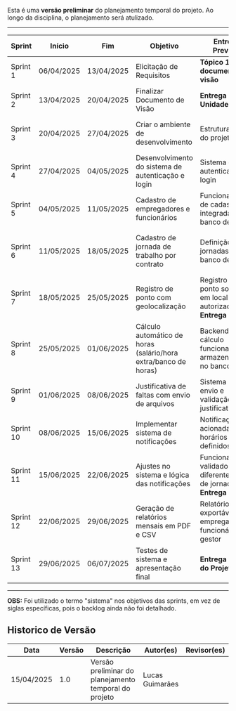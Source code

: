 Esta é uma **versão preliminar** do planejamento temporal do projeto. Ao longo da disciplina, o planejamento será atulizado.



---

| Sprint     | Início     | Fim        | Objetivo                                                                 | Entrega Prevista                                           | Validação com o Cliente                               |
|------------|------------|------------|--------------------------------------------------------------------------|------------------------------------------------------------|--------------------------------------------------------|
| Sprint 1   | 06/04/2025 | 13/04/2025 | Elicitação de Requisitos                                                 | **Tópico 1 e 2 do documento de visão**                     | Confirmação dos requisitos                             |
| Sprint 2   | 13/04/2025 | 20/04/2025 | Finalizar Documento de Visão                                             | **Entrega Unidade 1**                                      | Apresentação do documento                              |
| Sprint 3   | 20/04/2025 | 27/04/2025 | Criar o ambiente de desenvolvimento                                      | Estrutura inicial do projeto                               | Confirmação dos requisitos para começar a desenvolver         |
| Sprint 4   | 27/04/2025 | 04/05/2025 | Desenvolvimento do sistema de autenticação e login                      | Sistema de autenticação de login                           | Apresentação do sistema de autenticação e login        |
| Sprint 5   | 04/05/2025 | 11/05/2025 | Cadastro de empregadores e funcionários                                     | Funcionalidade de cadastro integrada ao banco de dados     | Demonstração do cadastro funcionando                   |
| Sprint 6   | 11/05/2025 | 18/05/2025 | Cadastro de jornada de trabalho por contrato                            | Definição de jornadas fixas e banco de horas               | Validação da jornada configurada por funcionário                    |
| Sprint 7   | 18/05/2025 | 25/05/2025 | Registro de ponto com geolocalização                                    | Registro de ponto somente em local autorizado  <br> **Entrega 2**            | Validação com testes de localização                    |
| Sprint 8   | 25/05/2025 | 01/06/2025 | Cálculo automático de horas (salário/hora extra/banco de horas)         | Backend com cálculo funcional e armazenamento no banco     | Confirmação e validação do cálculo realizado              |
| Sprint 9   | 01/06/2025 | 08/06/2025 | Justificativa de faltas com envio de arquivos                           | Sistema para envio e validação de justificativas        | Apresentação do fluxo de justificativas                |
| Sprint 10  | 08/06/2025 | 15/06/2025 | Implementar sistema de notificações                                | Notificação acionada nos horários definidos            | Teste das notificações com jornadas distintas          |
| Sprint 11  | 15/06/2025 | 22/06/2025 | Ajustes no sistema e lógica das notificações     | Funcionamento validado com diferentes tipos de jornada  <br> **Entrega 3**   | Demonstração em tempo real do sistema até o momento      |
| Sprint 12  | 22/06/2025 | 29/06/2025 | Geração de relatórios mensais em PDF e CSV   | Relatório exportável por empregador, funcionário e gestor   | Validação do formato do relatório            |
| Sprint 13  | 29/06/2025 | 06/07/2025 | Testes de sistema e apresentação final   | **Entrega Final do Projeto**    | Entrega do projeto  |

---
**OBS:** Foi utilizado o termo "sistema" nos objetivos das sprints, em vez de siglas específicas, pois o backlog ainda não foi detalhado. 

## Historico de Versão
Data     | Versão | Descrição | Autor(es) | Revisor(es)
-------- | ------ | --------- | ----- | ---------
15/04/2025 | 1.0 | Versão preliminar do planejamento temporal do projeto| Lucas Guimarães | 
